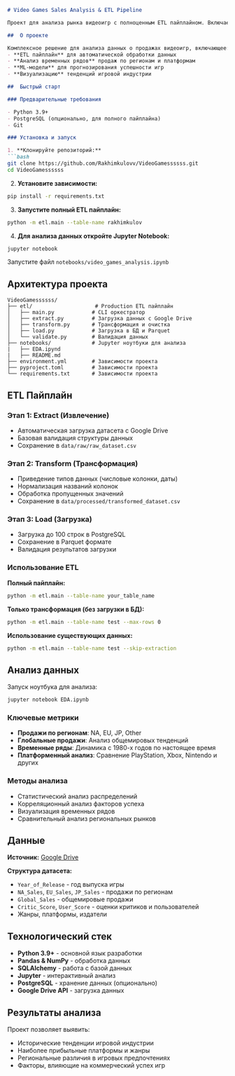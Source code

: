 
```markdown
# Video Games Sales Analysis & ETL Pipeline

Проект для анализа рынка видеоигр с полноценным ETL пайплайном. Включает обработку данных о продажах игр с 1980-х годов, построение аналитических дашбордов и загрузку данных в PostgreSQL.

##  О проекте

Комплексное решение для анализа данных о продажах видеоигр, включающее:
- **ETL пайплайн** для автоматической обработки данных
- **Анализ временных рядов** продаж по регионам и платформам
- **ML-модели** для прогнозирования успешности игр
- **Визуализацию** тенденций игровой индустрии

##  Быстрый старт

### Предварительные требования

- Python 3.9+
- PostgreSQL (опционально, для полного пайплайна)
- Git

### Установка и запуск

1. **Клонируйте репозиторий:**
```bash
git clone https://github.com/Rakhimkulovv/VideoGamessssss.git
cd VideoGamessssss
```

2. **Установите зависимости:**
```bash
pip install -r requirements.txt
```

3. **Запустите полный ETL пайплайн:**
```bash
python -m etl.main --table-name rakhimkulov
```

4. **Для анализа данных откройте Jupyter Notebook:**
```bash
jupyter notebook
```
Запустите файл `notebooks/video_games_analysis.ipynb`

##  Архитектура проекта

```
VideoGamessssss/
├── etl/                    # Production ETL пайплайн
│   ├── main.py            # CLI оркестратор
│   ├── extract.py         # Загрузка данных с Google Drive
│   ├── transform.py       # Трансформация и очистка
│   ├── load.py            # Загрузка в БД и Parquet
│   └── validate.py        # Валидация данных
├── notebooks/             # Jupyter ноутбуки для анализа
|   ├── EDA.ipynd
|   ├── README.md  
├── environment.yml        # Зависимости проекта
├── pyproject.toml         # Зависимости проекта
└── requirements.txt       # Зависимости проекта
```

##  ETL Пайплайн

### Этап 1: Extract (Извлечение)
- Автоматическая загрузка датасета с Google Drive
- Базовая валидация структуры данных
- Сохранение в `data/raw/raw_dataset.csv`

### Этап 2: Transform (Трансформация)
- Приведение типов данных (числовые колонки, даты)
- Нормализация названий колонок
- Обработка пропущенных значений
- Сохранение в `data/processed/transformed_dataset.csv`

### Этап 3: Load (Загрузка)
- Загрузка до 100 строк в PostgreSQL
- Сохранение в Parquet формате
- Валидация результатов загрузки

### Использование ETL

**Полный пайплайн:**
```bash
python -m etl.main --table-name your_table_name
```

**Только трансформация (без загрузки в БД):**
```bash
python -m etl.main --table-name test --max-rows 0
```

**Использование существующих данных:**
```bash
python -m etl.main --table-name test --skip-extraction
```

##  Анализ данных

Запуск ноутбука для анализа:

```bash
jupyter notebook EDA.ipynb
```

### Ключевые метрики
- **Продажи по регионам**: NA, EU, JP, Other
- **Глобальные продажи**: Анализ общемировых тенденций
- **Временные ряды**: Динамика с 1980-х годов по настоящее время
- **Платформенный анализ**: Сравнение PlayStation, Xbox, Nintendo и других

### Методы анализа
- Статистический анализ распределений
- Корреляционный анализ факторов успеха
- Визуализация временных рядов
- Сравнительный анализ региональных рынков

##  Данные

**Источник:** [Google Drive](https://drive.google.com/uc?id=1kk5pYKqE--lqhxEAfqsks3QVpK-LP-Ta)

**Структура датасета:**
- `Year_of_Release` - год выпуска игры
- `NA_Sales`, `EU_Sales`, `JP_Sales` - продажи по регионам
- `Global_Sales` - общемировые продажи
- `Critic_Score`, `User_Score` - оценки критиков и пользователей
- Жанры, платформы, издатели

##  Технологический стек

- **Python 3.9+** - основной язык разработки
- **Pandas & NumPy** - обработка данных
- **SQLAlchemy** - работа с базой данных
- **Jupyter** - интерактивный анализ
- **PostgreSQL** - хранение данных (опционально)
- **Google Drive API** - загрузка данных

##  Результаты анализа

Проект позволяет выявить:
- Исторические тенденции игровой индустрии
- Наиболее прибыльные платформы и жанры
- Региональные различия в игровых предпочтениях
- Факторы, влияющие на коммерческий успех игр

